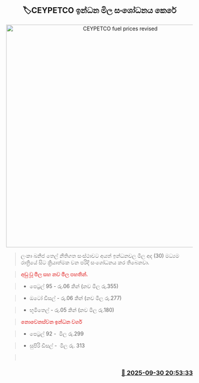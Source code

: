 <p align='center'><b><h2 align='center' title='CEYPETCO fuel prices revised'>🏷CEYPETCO ඉන්ධන මිල සං‍ශෝධනය කෙරේ</h2></b></p>
<p align='center'><img src='https://helakuru.sgp1.cdn.digitaloceanspaces.com/esana/images/lib/fule-price-22[1].jpg' width='600' alt='CEYPETCO fuel prices revised'></p>

> ලංකා ඛනිජ තෙල් නීතිගත සංස්ථාවට අයත් ඉන්ධනවල මිල අද (30) මධ්‍යම රාත්‍රියේ සිට ක්‍රියාත්මක වන පරිදි සංශෝධනය කර තිබෙනවා.

> <span style='color:#e64c4c'><strong>අඩු වූ මිල සහ නව මිල පහතින්.</strong></span>

> * පෙට්‍රල් 95 - රු.06 කින් (නව මිල රු.355)

> * ඔටෝ ඩීසල් - රු.06 කින් (නව මිල රු.277)

> * භූමිතෙල් - රු.05 කින් (නව මිල රු.180)

> <span style='color:#e64c4c'><strong>නොවෙනස්වන ඉන්ධන වර්ග</strong></span>

> * පෙට්‍රල් 92 -  මිල රු.299

> * සුපිරි ඩීසල් -  මිල රු. 313

>  



<h3 align='right'><a href='https://www.helakuru.lk/esana/p/114121/'>📅 2025-09-30 20:53:33</a></h3>
